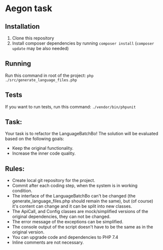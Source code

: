 # Aegon task

## Installation
1. Clone this repository
2. Install composer dependencies by running `composer install`
   (`composer update` may be also needed)

## Running
Run this command in root of the project: `php ./src/generate_language_files.php`

## Tests
If you want to run tests, run this command: `./vendor/bin/phpunit`

## Task:
Your task is to refactor the LanguageBatchBo!
The solution will be evaluated based on the following goals:
* Keep the original functionality.
* Increase the inner code quality.

## Rules:
* Create local git repository for the project.
* Commit after each coding step, when the system is in working condition.
* The interface of the LanguageBatchBo can't be changed (the
generate_language_files.php should remain the same), but (of course) it's
content can change and it can be split into new classes.
* The ApiCall, and Config classes are mock/simplified versions of the original
dependencies, they can not be changed.
* The error message of the exceptions can be simplified.
* The console output of the script doesn't have to be the same as in the original
version.
* You can upgrade code and dependencies to PHP 7.4
* Inline comments are not necessary.